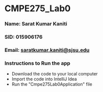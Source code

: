 # CMPE275_Lab0

### Name: Sarat Kumar Kaniti
### SID: 015906176
### Email: saratkumar.kaniti@sjsu.edu

### Instructions to Run the app
  * Download the code to your local computer
  * Import the code into IntelliJ Idea
  * Run the "Cmpe275Lab0Application" file
